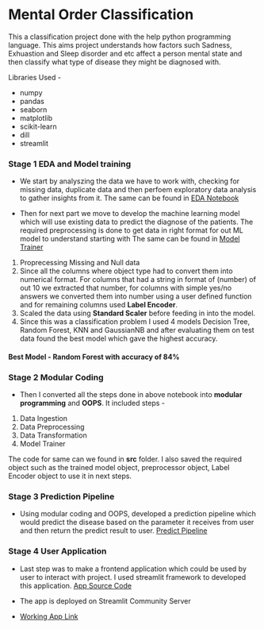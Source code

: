 # Mental Order Classification

This a classification project done with the help python programming language. This  aims project understands how factors such Sadness, Exhuastion and Sleep disorder and etc affect a person mental state and then classify what type of disease they might be diagnosed with.

Libraries Used - 
- numpy
- pandas
- seaborn
- matplotlib
- scikit-learn
- dill
- streamlit

### Stage 1 EDA and Model training

- We start by analyszing the data we have to work with, checking for missing data, duplicate data and then perfoem exploratory data analysis to gather insights from it. The same can be found in [EDA Notebook](https://github.com/Chinmaya0201/Mental-Disorder-Classification/blob/main/Notebook/EDA.ipynb)

- Then for next part we move to develop the machine learning model which will use existing data to predict the diagnose of the patients. The required preprocessing is done to get data in right format for out ML model to understand starting with The same can be found in [Model Trainer](https://github.com/Chinmaya0201/Mental-Disorder-Classification/blob/main/Notebook/Model_Trainer.ipynb)
1. Proprecessing Missing and Null data
2. Since all the columns where object type had to convert them into numerical format. For columns that had a string in format of (number) of out 10 we extracted that number, for columns with simple yes/no answers we converted them into number using a user defined function and for remaining columns used **Label Encoder**.
3. Scaled the data using **Standard Scaler** before feeding in into the model.
4. Since this was a classification problem I used 4 models Decision Tree, Random Forest, KNN and GaussianNB and after evaluating them on test data found the best model which gave the highest accuracy.

#### Best Model - Random Forest with accuracy of 84%


### Stage 2 Modular Coding

- Then I converted all the steps done in above notebook into **modular programming** and **OOPS**.
It included steps - 
1. Data Ingestion
2. Data Preprocessing
3. Data Transformation
4. Model Trainer 

The code for same can we found in **src** folder. 
I also saved the required object such as the trained model object, preprocessor object, Label Encoder object to use it in next steps.

### Stage 3 Prediction Pipeline 
- Using modular coding and OOPS, developed a prediction pipeline which would predict the disease based on the parameter it receives from user and then return the predict result to user. [Predict Pipeline](https://github.com/Chinmaya0201/Mental-Disorder-Classification/blob/main/src/pipeline/predict_pipeline.py)

### Stage 4 User Application
- Last step was to make a frontend application which could be used by user to interact with project. I used streamlit framework to developed this application. [App Source Code](https://github.com/Chinmaya0201/Mental-Disorder-Classification/blob/main/app.py)

- The app is deployed on Streamlit Community Server
- [Working App Link](https://mental-disorder-classification-ag4e3qzgwudnwzezvwxpfw.streamlit.app/)




